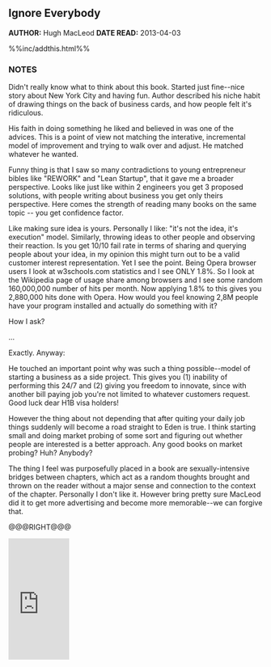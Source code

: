 Ignore Everybody
---------------

**AUTHOR:** Hugh MacLeod
**DATE READ:** 2013-04-03

%%inc/addthis.html%%

### NOTES ###

Didn't really know what to think about this book. Started just fine--nice
story about New York City and having fun. Author described his niche habit
of drawing things on the back of business cards, and how people felt it's
ridiculous. 

His faith in doing something he liked and believed in was one of the
advices. This is a point of view not matching the interative, incremental
model of improvement and trying to walk over and adjust. He matched whatever
he wanted.

Funny thing is that I saw so many contradictions to young entrepreneur
bibles like "REWORK" and "Lean Startup", that it gave me a broader
perspective. Looks like just like within 2 engineers you get 3 proposed
solutions, with people writing about business you get only theirs
perspective. Here comes the strength of reading many books on the same
topic -- you get confidence factor.

Like making sure idea is yours. Personally I like: "it's not the idea, it's
execution" model. Similarly, throwing ideas to other people and observing
their reaction. Is you get 10/10 fail rate in terms of sharing and querying
people about your idea, in my opinion this might turn out to be a valid
customer interest representation. Yet I see the point. Being Opera browser
users I look at w3schools.com statistics and I see ONLY 1.8%. So I look at
the Wikipedia page of usage share among browsers and I see some random
160,000,000 number of hits per month. Now applying 1.8% to this gives you
2,880,000 hits done with Opera. How would you feel knowing 2,8M people have
your program installed and actually do something with it?

How I ask?

...

Exactly. Anyway:

He touched an important point why was such a thing possible--model of
starting a business as a side project. This gives you (1) inability of
performing this 24/7 and (2) giving you freedom to innovate, since with
another bill paying job you're not limited to whatever customers request.
Good luck dear H1B visa holders!

However the thing about not depending that after quiting your daily job
things suddenly will become a road straight to Eden is true. I think
starting small and doing market probing of some sort and figuring out
whether people are interested is a better approach. Any good books on market
probing? Huh? Anybody?

The thing I feel was purposefully placed in a book are sexually-intensive
bridges between chapters, which act as a random thoughts brought and thrown
on the reader without a major sense and connection to the context of the
chapter. Personally I don't like it. However bring pretty sure MacLeod did
it to get more advertising and become more memorable--we can forgive that.


@@@RIGHT@@@

<iframe src="http://rcm.amazon.com/e/cm?lt1=_blank&bc1=FFFFFF&IS2=1&npa=1&bg1=FFFFFF&fc1=000000&lc1=FF0000&t=wojcadamkoszh-20&o=1&p=8&l=as4&m=amazon&f=ifr&ref=ss_til&asins=159184259X" style="width:120px;height:240px;" scrolling="no" marginwidth="0" marginheight="0" frameborder="0"></iframe>

